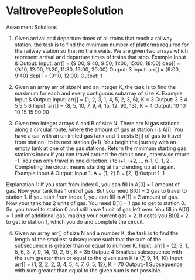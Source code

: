 # ValtrovePeopleSolution
Assesment Solutions
1) Given arrival and departure times of all trains that reach a railway station, the task is to find the minimum number of platforms required for the railway station so that no train waits.
We are given two arrays which represent arrival and departure times of trains that stop.
Example Input & Output:
Input: arr[] = {9:00, 9:40, 9:50, 11:00, 15:00, 18:00}
dep[] = {9:10, 12:00, 11:20, 11:30, 19:00, 20:00}
Output: 3
Input: arr[] = {9:00, 9:40}
dep[] = {9:10, 12:00}
Output: 1

2) Given an array arr of size N and an integer K, the task is to find the maximum for each and every contiguous subarray of size K.
Example Input & Output:
Input: arr[] = {1, 2, 3, 1, 4, 5, 2, 3, 6}, K = 3
Output: 3 3 4 5 5 5 6
Input: arr[] = {8, 5, 10, 7, 9, 4, 15, 12, 90, 13}, K = 4
Output: 10 10 10 15 15 90 90

3) Given two integer arrays A and B of size N.
There are N gas stations along a circular route, where the amount of gas at station i is A[i].
You have a car with an unlimited gas tank and it costs B[i] of gas to travel from station i
to its next station (i+1). You begin the journey with an empty tank at one of the gas stations.
Return the minimum starting gas station’s index if you can travel around the circuit once, otherwise return -1.
You can only travel in one direction. i to i+1, i+2, … n-1, 0, 1, 2.. Completing the circuit means starting at i and
ending up at i again.
Example Input & Output:
Input 1:
    A =  [1, 2]
    B =  [2, 1]
Output 1:
    1
    
Explanation 1:
If you start from index 0, you can fill in A[0] = 1 amount of gas. Now your tank has 1 unit of gas. But you need B[0] = 2 gas to travel to station 1. 
If you start from index 1, you can fill in A[1] = 2 amount of gas. Now your tank has 2 units of gas. You need B[1] = 1 gas to get to station 0. So, you travel to station 0 and still have 1 unit of gas left over. You fill in A[0] = 1 unit of additional gas, making your current gas = 2. It costs you B[0] = 2 to get to station 1, which you do and complete the circuit. 

4) Given an array arr[] of size N and a number K, the task is to find the length of the smallest subsequence such that the sum of the subsequence is greater than or equal to number K.
Input: arr[] = {2, 3, 1, 5, 6, 3, 7, 9, 14, 10, 2, 5}, K = 35
Output: 4
Smallest subsequence with the sum greater than or equal to the given sum K is {7, 9, 14, 10}
Input: arr[] = {1, 2, 2, 2, 3, 4, 5, 4, 7, 6, 5, 12}, K = 70
Output:-1
Subsequence with sum greater than equal to the given sum is not possible.

